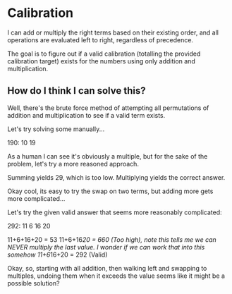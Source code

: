 # Calibration

I can add or multiply the right terms based on their existing order, and all operations are evaluated left to right, regardless of precedence.

The goal is to figure out if a valid calibration (totalling the provided calibration target) exists for the numbers using only addition and multiplication.

## How do I think I can solve this?

Well, there's the brute force method of attempting all permutations of addition and multiplication to see if a valid term exists. 

Let's try solving some manually...

190: 10 19

As a human I can see it's obviously a multiple, but for the sake of the problem, let's try a more reasoned approach.

Summing yields 29, which is too low.
Multiplying yields the correct answer.

Okay cool, its easy to try the swap on two terms, but adding more gets more complicated...

Let's try the given valid answer that seems more reasonably complicated:

292: 11 6 16 20

11+6+16+20 = 53
11+6+16*20 = 660 (Too high), note this tells me we can NEVER multiply the last value. I wonder if we can work that into this somehow
11+6*16+20 = 292 (Valid)

Okay, so, starting with all addition, then walking left and swapping to multiples, undoing them when it exceeds the value seems like it might be a possible solution?
